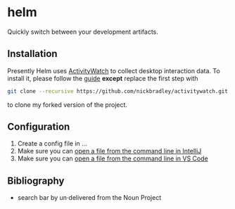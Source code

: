 # helm
Quickly switch between your development artifacts.


## Installation

Presently Helm uses [ActivityWatch]() to collect desktop interaction data.
To install it, please follow the [guide](https://activitywatch.readthedocs.io/en/latest/installing-from-source.html) **except** replace the first step with
```sh
git clone --recursive https://github.com/nickbradley/activitywatch.git
```
to clone my forked version of the project.

## Configuration

1. Create a config file in ...
2. Make sure you can [open a file from the command line in IntelliJ](https://www.jetbrains.com/help/idea/opening-files-from-command-line.html) 
3. Make sure you can [open a file from the command line in VS Code](https://code.visualstudio.com/docs/setup/mac#_launching-from-the-command-line)

## Bibliography
- search bar by un·delivered from the Noun Project